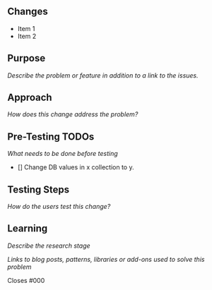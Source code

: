 ## Changes
- Item 1
- Item 2

## Purpose
_Describe the problem or feature in addition to a link to the issues._

## Approach
_How does this change address the problem?_

## Pre-Testing TODOs
_What needs to be done before testing_
- [] Change DB values in x collection to y.

## Testing Steps
_How do the users test this change?_

## Learning
_Describe the research stage_

_Links to blog posts, patterns, libraries or add-ons used to solve this problem_

Closes #000